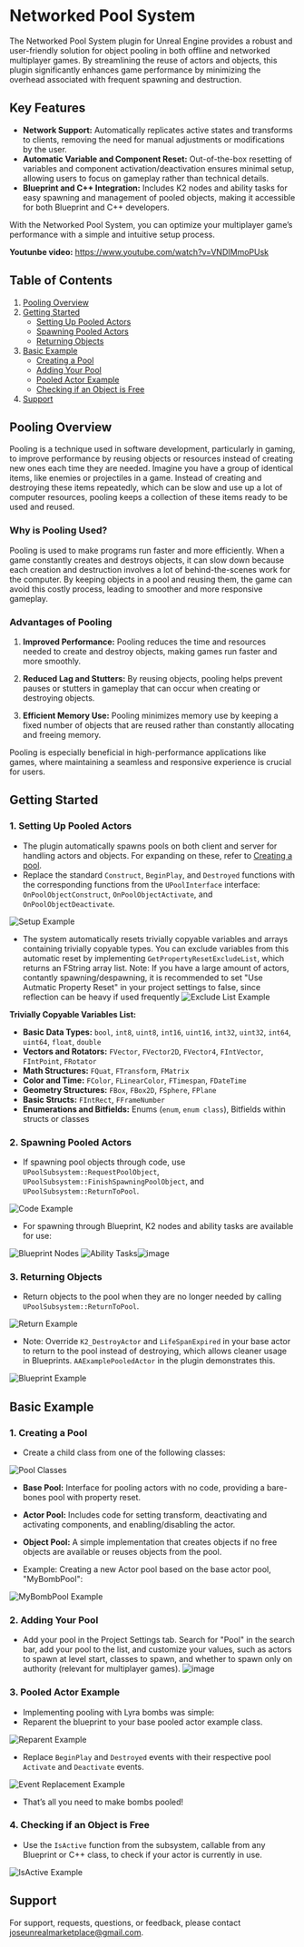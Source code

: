 # Networked Pool System

The Networked Pool System plugin for Unreal Engine provides a robust and user-friendly solution for object pooling in both offline and networked multiplayer games. By streamlining the reuse of actors and objects, this plugin significantly enhances game performance by minimizing the overhead associated with frequent spawning and destruction.

## Key Features

- **Network Support:** Automatically replicates active states and transforms to clients, removing the need for manual adjustments or modifications by the user.
- **Automatic Variable and Component Reset:** Out-of-the-box resetting of variables and component activation/deactivation ensures minimal setup, allowing users to focus on gameplay rather than technical details.
- **Blueprint and C++ Integration:** Includes K2 nodes and ability tasks for easy spawning and management of pooled objects, making it accessible for both Blueprint and C++ developers.

With the Networked Pool System, you can optimize your multiplayer game’s performance with a simple and intuitive setup process.

**Youtunbe video:** https://www.youtube.com/watch?v=VNDIMmoPUsk

## Table of Contents

1. [Pooling Overview](#pooling-overview)
2. [Getting Started](#getting-started)
   - [Setting Up Pooled Actors](#1-setting-up-pooled-actors)
   - [Spawning Pooled Actors](#2-spawning-pooled-actors)
   - [Returning Objects](#3-returning-objects)
3. [Basic Example](#basic-example)
   - [Creating a Pool](#1-creating-a-pool)
   - [Adding Your Pool](#2-adding-your-pool)
   - [Pooled Actor Example](#3-pooled-actor-example)
   - [Checking if an Object is Free](#4-checking-if-an-object-is-free)
4. [Support](#support)

## Pooling Overview

Pooling is a technique used in software development, particularly in gaming, to improve performance by reusing objects or resources instead of creating new ones each time they are needed. Imagine you have a group of identical items, like enemies or projectiles in a game. Instead of creating and destroying these items repeatedly, which can be slow and use up a lot of computer resources, pooling keeps a collection of these items ready to be used and reused.

### Why is Pooling Used?

Pooling is used to make programs run faster and more efficiently. When a game constantly creates and destroys objects, it can slow down because each creation and destruction involves a lot of behind-the-scenes work for the computer. By keeping objects in a pool and reusing them, the game can avoid this costly process, leading to smoother and more responsive gameplay.

### Advantages of Pooling

1. **Improved Performance:** Pooling reduces the time and resources needed to create and destroy objects, making games run faster and more smoothly.
   
2. **Reduced Lag and Stutters:** By reusing objects, pooling helps prevent pauses or stutters in gameplay that can occur when creating or destroying objects.

3. **Efficient Memory Use:** Pooling minimizes memory use by keeping a fixed number of objects that are reused rather than constantly allocating and freeing memory.

Pooling is especially beneficial in high-performance applications like games, where maintaining a seamless and responsive experience is crucial for users.

## Getting Started

### 1. Setting Up Pooled Actors
- The plugin automatically spawns pools on both client and server for handling actors and objects. For expanding on these, refer to [Creating a pool](#1-creating-a-pool).
- Replace the standard `Construct`, `BeginPlay`, and `Destroyed` functions with the corresponding functions from the `UPoolInterface` interface: `OnPoolObjectConstruct`, `OnPoolObjectActivate`, and `OnPoolObjectDeactivate`.

![Setup Example](https://github.com/user-attachments/assets/89514d1e-4abe-48e0-8de3-570cab08b527)

- The system automatically resets trivially copyable variables and arrays containing trivially copyable types. You can exclude variables from this automatic reset by implementing `GetPropertyResetExcludeList`, which returns an FString array list.
Note: If you have a large amount of actors, contantly spawning/despawning, it is recommended to set "Use Autmatic Property Reset" in your project settings to false, since reflection can be heavy if used frequently
![Exclude List Example](https://github.com/user-attachments/assets/6390176f-a2fb-44ac-9f30-1a4a46617ba2)

**Trivially Copyable Variables List:**
- **Basic Data Types:** `bool`, `int8`, `uint8`, `int16`, `uint16`, `int32`, `uint32`, `int64`, `uint64`, `float`, `double`
- **Vectors and Rotators:** `FVector`, `FVector2D`, `FVector4`, `FIntVector`, `FIntPoint`, `FRotator`
- **Math Structures:** `FQuat`, `FTransform`, `FMatrix`
- **Color and Time:** `FColor`, `FLinearColor`, `FTimespan`, `FDateTime`
- **Geometry Structures:** `FBox`, `FBox2D`, `FSphere`, `FPlane`
- **Basic Structs:** `FIntRect`, `FFrameNumber`
- **Enumerations and Bitfields:** Enums (`enum`, `enum class`), Bitfields within structs or classes

### 2. Spawning Pooled Actors
- If spawning pool objects through code, use `UPoolSubsystem::RequestPoolObject`, `UPoolSubsystem::FinishSpawningPoolObject`, and `UPoolSubsystem::ReturnToPool`.

![Code Example](https://github.com/user-attachments/assets/7568e9ea-9729-4ad9-af44-93b0266ffbf4)

- For spawning through Blueprint, K2 nodes and ability tasks are available for use:

![Blueprint Nodes](https://github.com/user-attachments/assets/e3325cb3-b520-45fd-be74-7a4458dbb24e) ![Ability Tasks](https://github.com/user-attachments/assets/e03ef2e3-1881-45cd-ab0c-af2837c70f6f)![image](https://github.com/user-attachments/assets/37bbf586-31f9-414f-b418-4bc1b0a0d118)


### 3. Returning Objects
- Return objects to the pool when they are no longer needed by calling `UPoolSubsystem::ReturnToPool`.

![Return Example](https://github.com/user-attachments/assets/e9e14a2e-58de-49ff-8834-9fb2243cfd37)

- Note: Override `K2_DestroyActor` and `LifeSpanExpired` in your base actor to return to the pool instead of destroying, which allows cleaner usage in Blueprints. `AAExamplePooledActor` in the plugin demonstrates this.

![Blueprint Example](https://github.com/user-attachments/assets/838601f8-5f34-446c-b557-c3f0df807aa3)

## Basic Example

### 1. Creating a Pool
- Create a child class from one of the following classes:

![Pool Classes](https://github.com/user-attachments/assets/a5341d60-6822-42de-bc21-4609e7b62d87)

  - **Base Pool:** Interface for pooling actors with no code, providing a bare-bones pool with property reset.
  - **Actor Pool:** Includes code for setting transform, deactivating and activating components, and enabling/disabling the actor.
  - **Object Pool:** A simple implementation that creates objects if no free objects are available or reuses objects from the pool.

- Example: Creating a new Actor pool based on the base actor pool, "MyBombPool":

![MyBombPool Example](https://github.com/user-attachments/assets/9ff69082-799a-4669-b240-b5cb6718e2ed)

### 2. Adding Your Pool
- Add your pool in the Project Settings tab. Search for "Pool" in the search bar, add your pool to the list, and customize your values, such as actors to spawn at level start, classes to spawn, and whether to spawn only on authority (relevant for multiplayer games).
![image](https://github.com/user-attachments/assets/04f5a9d3-d0fd-4b9c-b58d-25a171b273bf)

### 3. Pooled Actor Example
  - Implementing pooling with Lyra bombs was simple:
  - Reparent the blueprint to your base pooled actor example class.

  ![Reparent Example](https://github.com/user-attachments/assets/376074a3-1eb6-42e8-ac55-8fcac7be4af8)

  - Replace `BeginPlay` and `Destroyed` events with their respective pool `Activate` and `Deactivate` events.

  ![Event Replacement Example](https://github.com/user-attachments/assets/944e2c97-b8e0-46d3-9b52-50ffa596100d)

  - That’s all you need to make bombs pooled!

### 4. Checking if an Object is Free
- Use the `IsActive` function from the subsystem, callable from any Blueprint or C++ class, to check if your actor is currently in use.

![IsActive Example](https://github.com/user-attachments/assets/5e8cbe65-4861-48be-b66d-863004e66ea5)

## Support

For support, requests, questions, or feedback, please contact [joseunrealmarketplace@gmail.com](mailto:joseunrealmarketplace@gmail.com).
